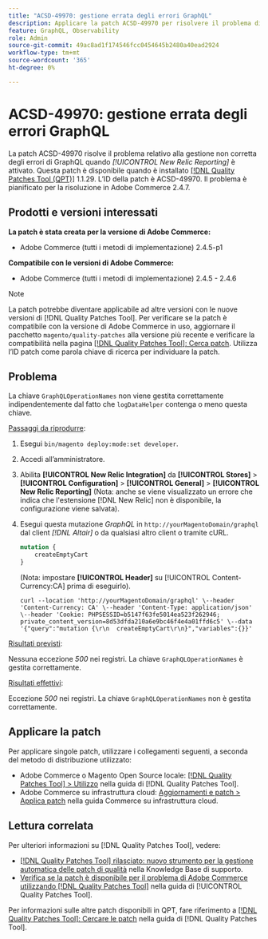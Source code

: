 ```yaml
---
title: "ACSD-49970: gestione errata degli errori GraphQL"
description: Applicare la patch ACSD-49970 per risolvere il problema di Adobe Commerce in caso di gestione non corretta degli errori GraphQL quando [!UICONTROL New Relic Reporting] è attivato.
feature: GraphQL, Observability
role: Admin
source-git-commit: 49ac8ad1f174546fcc0454645b2480a40ead2924
workflow-type: tm+mt
source-wordcount: '365'
ht-degree: 0%

---
```


# ACSD-49970: gestione errata degli errori GraphQL

La patch ACSD-49970 risolve il problema relativo alla gestione non corretta degli errori di GraphQL quando *[!UICONTROL New Relic Reporting]* è attivato. Questa patch è disponibile quando è installato [[!DNL Quality Patches Tool (QPT)]](https://experienceleague.adobe.com/en/docs/commerce-knowledge-base/kb/announcements/commerce-announcements/magento-quality-patches-released-new-tool-to-self-serve-quality-patches) 1.1.29. L’ID della patch è ACSD-49970. Il problema è pianificato per la risoluzione in Adobe Commerce 2.4.7.

## Prodotti e versioni interessati

**La patch è stata creata per la versione di Adobe Commerce:**

* Adobe Commerce (tutti i metodi di implementazione) 2.4.5-p1

**Compatibile con le versioni di Adobe Commerce:**

* Adobe Commerce (tutti i metodi di implementazione) 2.4.5 - 2.4.6

>[!NOTE]
>
>La patch potrebbe diventare applicabile ad altre versioni con le nuove versioni di [!DNL Quality Patches Tool]. Per verificare se la patch è compatibile con la versione di Adobe Commerce in uso, aggiornare il pacchetto `magento/quality-patches` alla versione più recente e verificare la compatibilità nella pagina [[!DNL Quality Patches Tool]: Cerca patch](https://experienceleague.adobe.com/tools/commerce-quality-patches/index.html). Utilizza l’ID patch come parola chiave di ricerca per individuare la patch.

## Problema

La chiave `GraphQLOperationNames` non viene gestita correttamente indipendentemente dal fatto che `logDataHelper` contenga o meno questa chiave.

<u>Passaggi da riprodurre</u>:

1. Esegui `bin/magento deploy:mode:set developer`.
1. Accedi all’amministratore.
1. Abilita **[!UICONTROL New Relic Integration]** da **[!UICONTROL Stores]** > **[!UICONTROL Configuration]** > **[!UICONTROL General]** > **[!UICONTROL New Relic Reporting]**
(Nota: anche se viene visualizzato un errore che indica che l&#39;estensione [!DNL New Relic] non è disponibile, la configurazione viene salvata).
1. Esegui questa mutazione *GraphQL* in `http://yourMagentoDomain/graphql` dal client *[!DNL Altair]* o da qualsiasi altro client o tramite cURL.

   ```GraphQL
   mutation {
       createEmptyCart
   }
   ```

   (Nota: impostare **[!UICONTROL Header]** su [!UICONTROL Content-Currency:CA] prima di eseguirlo).

   ```cURL
   curl --location 'http://yourMagentoDomain/graphql' \--header 'Content-Currency: CA' \--header 'Content-Type: application/json' \--header 'Cookie: PHPSESSID=b5147f63fe5014ea523f262946; private_content_version=8d53dfda210a6e9bc46f4e4a01ffd6c5' \--data '{"query":"mutation {\r\n  createEmptyCart\r\n}","variables":{}}'
   ```

<u>Risultati previsti</u>:

Nessuna eccezione *500* nei registri. La chiave `GraphQLOperationNames` è gestita correttamente.

<u>Risultati effettivi</u>:

Eccezione *500* nei registri. La chiave `GraphQLOperationNames` non è gestita correttamente.

## Applicare la patch

Per applicare singole patch, utilizzare i collegamenti seguenti, a seconda del metodo di distribuzione utilizzato:

* Adobe Commerce o Magento Open Source locale: [[!DNL Quality Patches Tool] > Utilizzo](https://experienceleague.adobe.com/docs/commerce-operations/tools/quality-patches-tool/usage.html) nella guida di [!DNL Quality Patches Tool].
* Adobe Commerce su infrastruttura cloud: [Aggiornamenti e patch > Applica patch](https://experienceleague.adobe.com/docs/commerce-cloud-service/user-guide/develop/upgrade/apply-patches.html) nella guida Commerce su infrastruttura cloud.

## Lettura correlata

Per ulteriori informazioni su [!DNL Quality Patches Tool], vedere:

* [[!DNL Quality Patches Tool] rilasciato: nuovo strumento per la gestione automatica delle patch di qualità](https://experienceleague.adobe.com/en/docs/commerce-knowledge-base/kb/announcements/commerce-announcements/magento-quality-patches-released-new-tool-to-self-serve-quality-patches) nella Knowledge Base di supporto.
* [Verifica se la patch è disponibile per il problema di Adobe Commerce utilizzando  [!DNL Quality Patches Tool]](/help/tools/quality-patches-tool/patches-available-in-qpt/check-patch-for-magento-issue-with-magento-quality-patches.md) nella guida di [!UICONTROL Quality Patches Tool].


Per informazioni sulle altre patch disponibili in QPT, fare riferimento a [[!DNL Quality Patches Tool]: Cercare le patch](https://experienceleague.adobe.com/tools/commerce-quality-patches/index.html) nella guida di [!DNL Quality Patches Tool].
